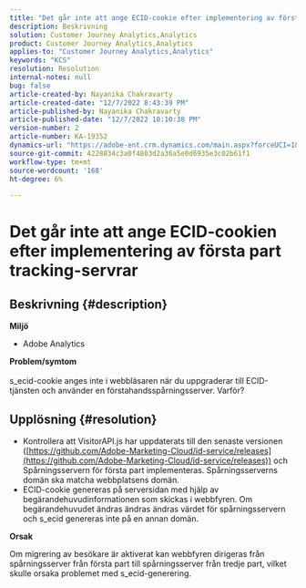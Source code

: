 ```yaml
---
title: "Det går inte att ange ECID-cookie efter implementering av första part tracking-servrar"
description: Beskrivning
solution: Customer Journey Analytics,Analytics
product: Customer Journey Analytics,Analytics
applies-to: "Customer Journey Analytics,Analytics"
keywords: "KCS"
resolution: Resolution
internal-notes: null
bug: false
article-created-by: Nayanika Chakravarty
article-created-date: "12/7/2022 8:43:39 PM"
article-published-by: Nayanika Chakravarty
article-published-date: "12/7/2022 10:10:38 PM"
version-number: 2
article-number: KA-19352
dynamics-url: "https://adobe-ent.crm.dynamics.com/main.aspx?forceUCI=1&pagetype=entityrecord&etn=knowledgearticle&id=ff2636d2-6f76-ed11-81aa-6045bd006d92"
source-git-commit: 4228834c3a0f4803d2a36a5e0d6935e3c02b61f1
workflow-type: tm+mt
source-wordcount: '168'
ht-degree: 6%

---
```


# Det går inte att ange ECID-cookien efter implementering av första part tracking-servrar

## Beskrivning {#description}


<b>Miljö</b>

- Adobe Analytics

<b>Problem/symtom</b>
<br><br>s_ecid-cookie anges inte i webbläsaren när du uppgraderar till ECID-tjänsten och använder en förstahandsspårningsserver. Varför?<br>

## Upplösning {#resolution}


- Kontrollera att VisitorAPI.js har uppdaterats till den senaste versionen ([https://github.com/Adobe-Marketing-Cloud/id-service/releases](https://github.com/Adobe-Marketing-Cloud/id-service/releases)) och Spårningsservern för första part implementeras. Spårningsserverns domän ska matcha webbplatsens domän.
- ECID-cookie genereras på serversidan med hjälp av begärandehuvudinformationen som skickas i webbfyren. Om begärandehuvudet ändras ändras ändras värdet för spårningsservern och s_ecid genereras inte på en annan domän.


<b>Orsak</b>

Om migrering av besökare är aktiverat kan webbfyren dirigeras från spårningsserver från första part till spårningsserver från tredje part, vilket skulle orsaka problemet med s_ecid-generering.
